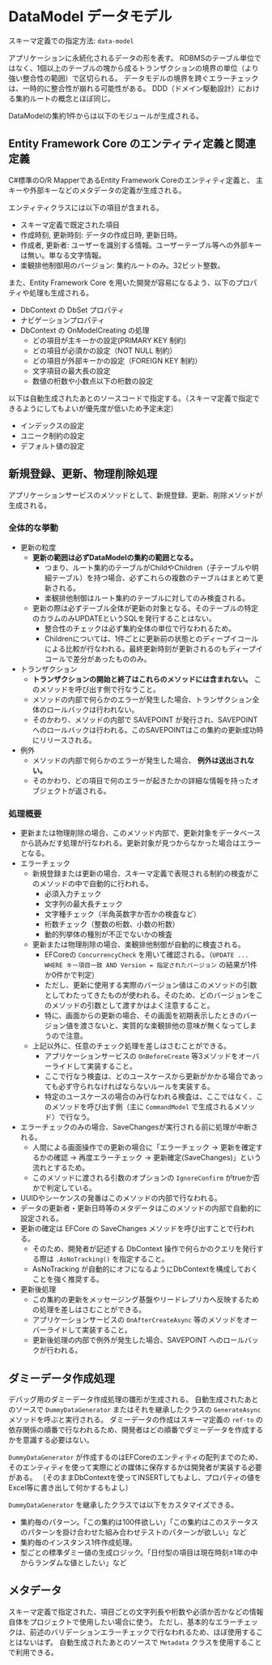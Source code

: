 # DataModel データモデル
スキーマ定義での指定方法: `data-model`

アプリケーションに永続化されるデータの形を表す。
RDBMSのテーブル単位ではなく、1個以上のテーブルの塊から成るトランザクションの境界の単位（より強い整合性の範囲）で区切られる。
データモデルの境界を跨ぐエラーチェックは、一時的に整合性が崩れる可能性がある。
DDD（ドメイン駆動設計）における集約ルートの概念とほぼ同じ。

DataModelの集約1件からは以下のモジュールが生成される。

## Entity Framework Core のエンティティ定義と関連定義
C#標準のO/R MapperであるEntity Framework Coreのエンティティ定義と、
主キーや外部キーなどのメタデータの定義が生成される。

エンティティクラスには以下の項目が含まれる。

- スキーマ定義で既定された項目
- 作成時刻, 更新時刻: データの作成日時, 更新日時。
- 作成者, 更新者: ユーザーを識別する情報。ユーザーテーブル等への外部キーは無い。単なる文字情報。
- 楽観排他制御用のバージョン: 集約ルートのみ。32ビット整数。

また、Entity Framework Core を用いた開発が容易になるよう、以下のプロパティや処理も生成される。

- DbContext の DbSet プロパティ
- ナビゲーションプロパティ
- DbContext の OnModelCreating の処理
  - どの項目が主キーかの設定(PRIMARY KEY 制約)
  - どの項目が必須かの設定（NOT NULL 制約）
  - どの項目が外部キーかの設定（FOREIGN KEY 制約）
  - 文字項目の最大長の設定
  - 数値の桁数や小数点以下の桁数の設定

以下は自動生成されたあとのソースコードで指定する。（スキーマ定義で指定できるようにしてもよいが優先度が低いため予定未定）

- インデックスの設定
- ユニーク制約の設定
- デフォルト値の設定

## 新規登録、更新、物理削除処理
アプリケーションサービスのメソッドとして、新規登録、更新、削除メソッドが生成される。

### 全体的な挙動
- 更新の粒度
  - **更新の範囲は必ずDataModelの集約の範囲となる。**
    - つまり、ルート集約のテーブルがChildやChildren（子テーブルや明細テーブル）を持つ場合、必ずこれらの複数のテーブルはまとめて更新される。
    - 楽観排他制御はルート集約のテーブルに対してのみ検査される。
  - 更新の際は必ずテーブル全体が更新の対象となる。そのテーブルの特定のカラムのみUPDATEというSQLを発行することはない。
    - 整合性のチェックは必ず集約全体の単位で行なわれるため。
    - Childrenについては、1件ごとに更新前の状態とのディープイコールによる比較が行なわれる。最終更新時刻が更新されるのもディープイコールで差分があったもののみ。
- トランザクション
  - **トランザクションの開始と終了はこれらのメソッドには含まれない。** このメソッドを呼び出す側で行なうこと。
  - メソッドの内部で何らかのエラーが発生した場合、トランザクション全体のロールバックは行われない。
  - そのかわり、メソッドの内部で SAVEPOINT が発行され、SAVEPOINT へのロールバックは行われる。このSAVEPOINTはこの集約の更新成功時にリリースされる。
- 例外
  - メソッドの内部で何らかのエラーが発生した場合、 **例外は送出されない。**
  - そのかわり、どの項目で何のエラーが起きたかの詳細な情報を持ったオブジェクトが返される。

### 処理概要
- 更新または物理削除の場合、このメソッド内部で、更新対象をデータベースから読みだす処理が行なわれる。更新対象が見つからなかった場合はエラーとなる。
- エラーチェック
  - 新規登録または更新の場合、スキーマ定義で表現される制約の検査がこのメソッドの中で自動的に行われる。
    - 必須入力チェック
    - 文字列の最大長チェック
    - 文字種チェック（半角英数字か否かの検査など）
    - 桁数チェック（整数の桁数、小数の桁数）
    - 動的列挙体の種別が不正でないかの検査
  - 更新または物理削除の場合、楽観排他制御が自動的に検査される。
    - EFCoreの `ConcurrencyCheck` を用いて確認される。（`UPDATE ... WHERE キー項目一致 AND Version = 指定されたバージョン` の結果が1件か0件かで判定）
    - ただし、更新に使用する実際のバージョン値はこのメソッドの引数としてわたってきたものが使われる。そのため、どのバージョンをこのメソッドの引数として渡すかはよく注意すること。
    - 特に、画面からの更新の場合、その画面を初期表示したときのバージョン値を渡さないと、実質的な楽観排他の意味が無くなってしまうので注意。
  - 上記以外に、任意のチェック処理を差しはさむことができる。
    - アプリケーションサービスの `OnBeforeCreate` 等3メソッドをオーバーライドして実装すること。
    - ここで行なう検査は、どのユースケースから更新がかかる場合であっても必ず守られなければならないルールを実装する。
    - 特定のユースケースの場合のみ行なわれる検査は、ここではなく、このメソッドを呼び出す側（主に `CommandModel` で生成されるメソッド）で行なう。
- エラーチェックのみの場合、SaveChangesが実行される前に処理が中断される。
  - 人間による画面操作での更新の場合に「エラーチェック → 更新を確定するかの確認 → 再度エラーチェック → 更新確定(SaveChanges)」という流れとするため。
  - このメソッドに渡される引数のオプションの `IgnoreConfirm` がtrueか否かで判定している。
- UUIDやシーケンスの発番はこのメソッドの内部で行なわれる。
- データの更新者・更新日時等のメタデータはこのメソッドの内部で自動的に設定される。
- 更新の確定は EFCore の SaveChanges メソッドを呼び出すことで行われる。
  - そのため、開発者が記述する DbContext 操作で何らかのクエリを発行する際は `.AsNoTracking()` を指定すること。
  - AsNoTracking が自動的にオフになるようにDbContextを構成しておくことを強く推奨する。
- 更新後処理
  - この集約の更新をメッセージング基盤やリードレプリカへ反映するための処理を差しはさむことができる。
  - アプリケーションサービスの `OnAfterCreateAsync` 等のメソッドをオーバーライドして実装すること。
  - 更新後処理の内部で例外が発生した場合、SAVEPOINT へのロールバックが行われる。

## ダミーデータ作成処理
デバッグ用のダミーデータ作成処理の雛形が生成される。
自動生成されたあとのソースで `DummyDataGenerator` またはそれを継承したクラスの `GenerateAsync` メソッドを呼ぶと実行される。
ダミーデータの作成はスキーマ定義の `ref-to` の依存関係の順番で行なわれるため、開発者はどの順番でダミーデータを作成するかを意識する必要はない。

`DummyDataGenerator` が作成するのはEFCoreのエンティティの配列までのため、
そのエンティティを使って実際にどの媒体に保存するかは開発者が実装する必要がある。
（そのままDbContextを使ってINSERTしてもよし、プロパティの値をExcel等に書き出して何かするもよし）

`DummyDataGenerator` を継承したクラスでは以下をカスタマイズできる。
- 集約毎のパターン。「この集約は100件欲しい」「この集約はこのステータスのパターンを掛け合わせた組み合わせテストのパターンが欲しい」など
- 集約毎のインスタンス1件作成処理。
- 型ごとの標準ダミー値の生成ロジック。「日付型の項目は現在時刻±1年の中からランダムな値としたい」など

## メタデータ
スキーマ定義で指定された、項目ごとの文字列長や桁数や必須か否かなどの情報自体をプロジェクトで使用したい場合に使う。
ただし、基本的なエラーチェックは、前述のバリデーションエラーチェックで行なわれるため、ほぼ使用することはないはず。
自動生成されたあとのソースで `Metadata` クラスを使用することで利用できる。
